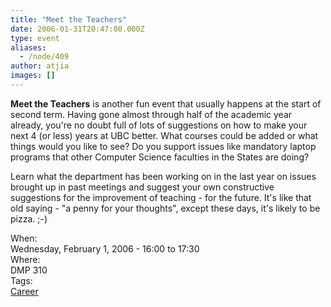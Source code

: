 ```yaml
---
title: "Meet the Teachers"
date: 2006-01-31T20:47:00.000Z
type: event
aliases:
  - /node/409
author: atjia
images: []
---
```


<div class="field field-name-body field-type-text-with-summary field-label-hidden"><div class="field-items"><div class="field-item even"><p><strong>Meet the Teachers</strong> is another fun event that usually happens at the start of second term.  Having gone almost through half of the academic year already, you&apos;re no doubt full of lots of suggestions on how to make your next 4 (or less) years at UBC better.  What courses could be added or what things would you like to see?  Do you support issues like mandatory laptop programs that other Computer Science faculties in the States are doing?</p>
<p>Learn what the department has been working on in the last year on issues brought up in past meetings and suggest your own constructive suggestions for the improvement of teaching - for the future.  It&apos;s like that old saying - &quot;a penny for your thoughts&quot;, except these days, it&apos;s likely to be pizza.  ;-)</p>
</div></div></div><div class="field field-name-field-dates field-type-datetime field-label-above"><div class="field-label">When:&#xA0;</div><div class="field-items"><div class="field-item even"><span class="date-display-single">Wednesday, February 1, 2006 - <span class="date-display-range"><span class="date-display-start">16:00</span> to <span class="date-display-end">17:30</span></span></span></div></div></div><div class="field field-name-field-location field-type-text field-label-above"><div class="field-label">Where:&#xA0;</div><div class="field-items"><div class="field-item even">DMP 310</div></div></div>    <footer>
    <div class="field field-name-field-tags field-type-taxonomy-term-reference field-label-above"><div class="field-label">Tags:&#xA0;</div><div class="field-items"><div class="field-item even"><a href="/career">Career</a></div></div></div>      </footer>